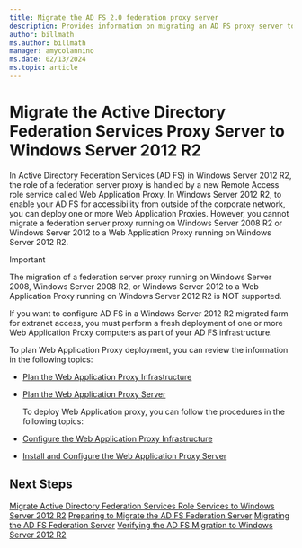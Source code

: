 ```yaml
---
title: Migrate the AD FS 2.0 federation proxy server
description: Provides information on migrating an AD FS proxy server to Windows Server 2012 R2.
author: billmath
ms.author: billmath
manager: amycolannino
ms.date: 02/13/2024
ms.topic: article
---
```


# Migrate the Active Directory Federation Services Proxy Server to Windows Server 2012 R2

In Active Directory Federation Services (AD FS) in Windows Server 2012 R2, the role of a federation server proxy is handled by a new Remote Access role service called Web Application Proxy. In Windows Server 2012 R2, to enable your AD FS for accessibility from outside of the corporate network, you can deploy one or more Web Application Proxies. However, you cannot migrate a federation server proxy running on Windows Server 2008 R2 or Windows Server 2012 to a Web Application Proxy running on Windows Server 2012 R2.

> [!IMPORTANT]
>  The migration of a federation server proxy running on Windows Server 2008, Windows Server 2008 R2, or Windows Server 2012 to a Web Application Proxy running on Windows Server 2012 R2 is NOT supported.

If you want to configure AD FS in a Windows Server 2012 R2 migrated farm for extranet access, you must perform a fresh deployment of one or more Web Application Proxy computers as part of your AD FS infrastructure.

To plan Web Application Proxy deployment, you can review the information in the following topics:

- [Plan the Web Application Proxy Infrastructure](/previous-versions/orphan-topics/ws.11/dn383648(v=ws.11))

- [Plan the Web Application Proxy Server](/previous-versions/orphan-topics/ws.11/dn383647(v=ws.11))

  To deploy Web Application proxy, you can follow the procedures in the following topics:

- [Configure the Web Application Proxy Infrastructure](/previous-versions/windows/it-pro/windows-server-2012-R2-and-2012/dn383644(v=ws.11))

- [Install and Configure the Web Application Proxy Server](/previous-versions/windows/it-pro/windows-server-2012-R2-and-2012/dn383662(v=ws.11))

## Next Steps
 [Migrate Active Directory Federation Services Role Services to Windows Server 2012 R2](migrate-ad-fs-service-role-to-windows-server-r2.md)
 [Preparing to Migrate the AD FS Federation Server](prepare-migrate-ad-fs-server-r2.md)
 [Migrating the AD FS Federation Server](migrate-ad-fs-fed-server-r2.md)
 [Verifying the AD FS Migration to Windows Server 2012 R2](verify-ad-fs-migration.md)
